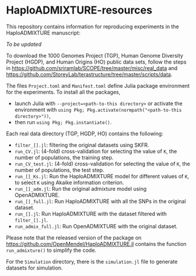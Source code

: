 # HaploADMIXTURE-resources

This repository contains information for reproducing experiments in the HaploADMIXTURE manuscript:

_To be updated_

To download the 1000 Genomes Project (TGP), Human Genome Diversity Project (HGDP), and Human Origins (HO) public data sets, follow the steps in https://github.com/sriramlab/SCOPE/tree/master/misc/real_data and https://github.com/StoreyLab/terastructure/tree/master/scripts/data. 

The files `Project.toml` and `Manifest.toml` define Julia package environment for the experiments. To install all the packages, 
- launch Julia with `--project=<path-to-this directory>` or activate the environment with `using Pkg; Pkg.activate(normpath("<path-to-this directory>"))`,
- then run `using Pkg; Pkg.instantiate()`.


Each real data directory (TGP, HGDP, HO) contains the following:
- `filter_[].jl`: filtering the original datasets using SKFR.
- `run_CV.jl`: (4-fold) cross-validation for selecting the value of `K`, the number of populations, the training step.
- `run_CV_test.jl`: (4-fold) cross-validation for selecting the value of `K`, the number of populations, the test step.
- `run_[]_Ks.jl`: Run the HaploADMIXTURE model for different values of `K`, to select `K` using Akaike information criterion.
- `run_[]_adm.jl`: Run the original admixture model using OpenADMIXTURE.
- `run_[]_full.jl`: Run HaploADMIXTURE with all the SNPs in the original dataset.
- `run_[].jl`: Run HaploADMIXTURE with the dataset filtered with `filter_[].jl`.
- `run_admix_full.jl`: Run OpenADMIXTURE with the original dataset.

Please note that the released version of the package on https://github.com/OpenMendel/HaploADMIXTURE.jl contains the function `run_admixture()` to simplify the code.

For the `Simulation` directory, there is the `simulation.jl` file to generate datasets for simulation.
